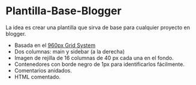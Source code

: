 # Plantilla-Base-Blogger

La idea es crear una plantilla que sirva de base para cualquier proyecto en blogger.

- Basada en el [960px Grid System](http://960.gs/)
- Dos columnas: main y sidebar (a la derecha)
- Imagen de rejilla de 16 columnas de 40 px cada una en el fondo.
- Contenedores con borde negro de 1px para identificarlos fácilmente.
- Comentarios anidados.
- HTML comentado.
